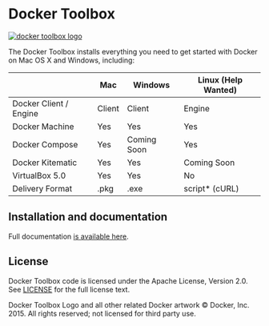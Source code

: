Docker Toolbox
==================================

[![docker toolbox logo](https://cloud.githubusercontent.com/assets/251292/8895808/5596f50e-339b-11e5-92bd-a596d48a5531.png)](https://www.docker.com/toolbox)

The Docker Toolbox installs everything you need to get started with
Docker on Mac OS X and Windows, including:

|                        | Mac    | Windows     | Linux (Help Wanted) |
|------------------------|--------|-------------|---------------------|
| Docker Client / Engine | Client | Client      | Engine              |
| Docker Machine         | Yes    | Yes         | Yes                 |
| Docker Compose         | Yes    | Coming Soon | Yes                 |
| Docker Kitematic       | Yes    | Yes         | Coming Soon         |
| VirtualBox 5.0         | Yes    | Yes         | No                  |
| Delivery Format        | .pkg   | .exe        | script* (cURL)      |


## Installation and documentation

Full documentation [is available
here](https://docs.docker.com/installation/mac/).

## License 

Docker Toolbox code is licensed under the Apache License, Version 2.0. See [LICENSE](https://github.com/docker/toolbox/blob/master/LICENSE) for the full license text. 

Docker Toolbox Logo and all other related Docker artwork © Docker, Inc. 2015.  All rights reserved; not licensed for third party use.
